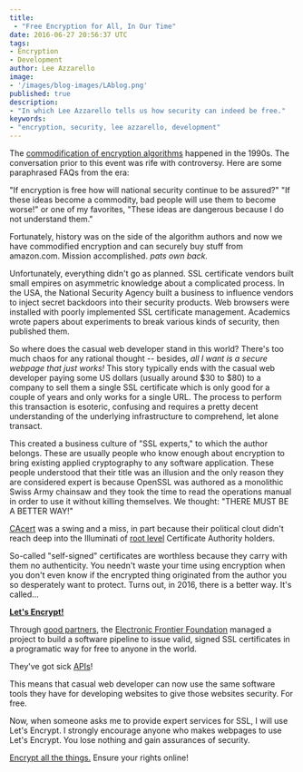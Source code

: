 ```yaml
---
title: 
 - "Free Encryption for All, In Our Time"
date: 2016-06-27 20:56:37 UTC
tags:
- Encryption
- Development
author: Lee Azzarello
image: 
- '/images/blog-images/LAblog.png'
published: true
description:
- "In which Lee Azzarello tells us how security can indeed be free."
keywords:
- "encryption, security, lee azzarello, development" 
---
```

The <a href="https://en.wikipedia.org/wiki/Cryptography#Export_controls" target="_blank">commodification of encryption algorithms</a> happened in the 1990s. The conversation prior to this event was rife with controversy. Here are some paraphrased FAQs from the era:

"If encryption is free how will national security continue to be assured?"
"If these ideas become a commodity, bad people will use them to become worse!"
or one of my favorites, "These ideas are dangerous because I do not understand them."

Fortunately, history was on the side of the algorithm authors and now we have commodified encryption and can securely buy stuff from amazon.com. Mission accomplished. <em>pats own back.</em>

Unfortunately, everything didn't go as planned. SSL certificate vendors built small empires on asymmetric knowledge about a complicated process. In the USA, the National Security Agency built a business to influence vendors to inject secret backdoors into their security products. Web browsers were installed with poorly implemented SSL certificate management. Academics wrote papers about experiments to break various kinds of security, then published them.

So where does the casual web developer stand in this world? There's too much chaos for any rational thought -- besides, <em>all I want is a secure webpage that just works!</em>
This story typically ends with the casual web developer paying some US dollars (usually around $30 to $80) to a company to sell them a single SSL certificate which is only good for a couple of years and only works for a single URL. The process to perform this transaction is esoteric, confusing and requires a pretty decent understanding of the underlying infrastructure to comprehend, let alone transact.

This created a business culture of "SSL experts," to which the author belongs. These are usually people who know enough about encryption to bring existing applied cryptography to any software application. These people understood that their title was an illusion and the only reason they are considered expert is because OpenSSL was authored as a monolithic Swiss Army chainsaw and they took the time to read the operations manual in order to use it without killing themselves. We thought: "THERE MUST BE A BETTER WAY!"

<a href="http://www.cacert.org" target="_blank">CAcert</a> was a swing and a miss, in part because their political clout didn't reach deep into the Illuminati of <a href="http://www.cacert.org/index.php?id=3" target="_blank">root level</a> Certificate Authority holders.

So-called "self-signed" certificates are worthless because they carry with them no authenticity. You needn't waste your time using encryption when you don't even know if the encrypted thing originated from the author you so desperately want to protect.
Turns out, in 2016, there is a better way. It's called...

<a href="https://letsencrypt.org" target="_blank"><b>Let's Encrypt!</b></a>  

Through <a href="https://letsencrypt.org/isrg/ " target="_blank">good partners</a>, the <a href="https://www.eff.org" target="_blank">Electronic Frontier Foundation</a> managed a project to build a software pipeline to issue valid, signed SSL certificates in a programatic way for free to anyone in the world.

They've got sick <a href="https://letsencrypt.readthedocs.io/en/latest/" target="_blank">APIs</a>!

This means that casual web developer can now use the same software tools they have for developing websites to give those websites security. For free.

Now, when someone asks me to provide expert services for SSL, I will use Let's Encrypt. I strongly encourage anyone who makes webpages to use Let's Encrypt. You lose nothing and gain assurances of security.

<a href="https://encryptallthethings.net" target="_blank">Encrypt all the things.</a>  Ensure your rights online!

